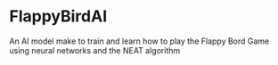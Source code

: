 # FlappyBirdAI
An AI model make to train and learn how to play the Flappy Bord Game using neural networks and the NEAT algorithm

